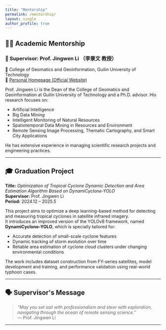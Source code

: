 ```yaml
---
title: "Mentorship"
permalink: /mentorship/
layout: single
author_profile: true
---
```


## 👨‍🏫 Academic Mentorship

### 🧭 Supervisor: Prof. Jingwen Li （李景文 教授）  
📍 College of Geomatics and Geoinformation, Guilin University of Technology  
🔗 [Personal Homepage (Official Website)](https://cgg.glut.edu.cn/info/1117/8149.htm)

Prof. Jingwen Li is the Dean of the College of Geomatics and Geoinformation at Guilin University of Technology and a Ph.D. advisor. His research focuses on:

- Artificial Intelligence  
- Big Data Mining  
- Intelligent Monitoring of Natural Resources  
- Spatiotemporal Data Mining in Resources and Environment  
- Remote Sensing Image Processing, Thematic Cartography, and Smart City Applications

He has extensive experience in managing scientific research projects and engineering practices.

---

## 🎓 Graduation Project

**Title:** *Optimization of Tropical Cyclone Dynamic Detection and Area Estimation Algorithm Based on DynamiCyclone-YOLO*  
**Supervisor:** Prof. Jingwen Li  
**Period:** 2024.12 – 2025.5

This project aims to optimize a deep learning-based method for detecting and measuring tropical cyclones in satellite infrared imagery.  
It introduces an improved version of the YOLOv8 framework, named **DynamiCyclone-YOLO**, which is specially tailored for:

- Accurate detection of small-scale cyclone features  
- Dynamic tracking of storm evolution over time  
- Reliable area estimation of cyclone cloud clusters under changing environmental conditions

The work includes dataset construction from FY-series satellites, model development and training, and performance validation using real-world typhoon cases.

---

## 🗣️ Supervisor's Message

> *“May you set sail with professionalism and steer with exploration, navigating through the ocean of remote sensing science.”*  
> — Prof. Jingwen Li


---
